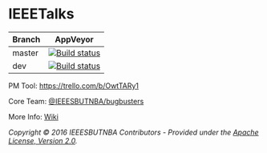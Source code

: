 # IEEETalks

Branch  | AppVeyor
------------- | -------------
master | [![Build status](https://ci.appveyor.com/api/projects/status/67qi2je0d0gb6g5t/branch/master?svg=true)](https://ci.appveyor.com/project/chescalante/ieeetalks/branch/master)
dev | [![Build status](https://ci.appveyor.com/api/projects/status/67qi2je0d0gb6g5t/branch/dev?svg=true)](https://ci.appveyor.com/project/chescalante/ieeetalks/branch/dev)

PM Tool: https://trello.com/b/OwtTARy1

Core Team: [@IEEESBUTNBA/bugbusters](https://github.com/orgs/IEEESBUTNBA/teams/bugbusters)

More Info: [Wiki](https://github.com/IEEESBUTNBA/IEEETalks/wiki)

_Copyright &copy; 2016 IEEESBUTNBA Contributors - Provided under the [Apache License, Version 2.0](http://apache.org/licenses/LICENSE-2.0.html)._

